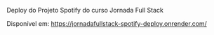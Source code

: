 Deploy do Projeto Spotify do curso Jornada Full Stack

Disponível em: https://jornadafullstack-spotify-deploy.onrender.com/
